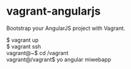 vagrant-angularjs
==============

Bootstrap your AngularJS project with Vagrant.

$ vagrant up  
$ vagrant ssh  
vagrant@~$ cd /vagrant  
vagrant@/vagrant$ yo angular miwebapp  
